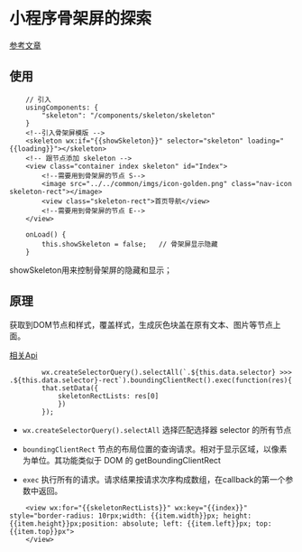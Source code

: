 # 小程序骨架屏的探索

[参考文章](https://segmentfault.com/a/1190000015876164)

## 使用

```
    // 引入
    usingComponents: {
        "skeleton": "/components/skeleton/skeleton"
    }
    <!--引入骨架屏模版 -->
    <skeleton wx:if="{{showSkeleton}}" selector="skeleton" loading="{{loading}}"></skeleton>
    <!-- 跟节点添加 skeleton -->
    <view class="container index skeleton" id="Index">
        <!--需要用到骨架屏的节点 S-->
        <image src="../../common/imgs/icon-golden.png" class="nav-icon skeleton-rect"></image>
        <view class="skeleton-rect">首页导航</view>
        <!--需要用到骨架屏的节点 E-->
    </view>
```

```
    onLoad() {
        this.showSkeleton = false;   // 骨架屏显示隐藏
    }
```

showSkeleton用来控制骨架屏的隐藏和显示；

<!-- ![](../../../skeleton.jpg) -->


## 原理

获取到DOM节点和样式，覆盖样式，生成灰色块盖在原有文本、图片等节点上面。

[相关Api](https://developers.weixin.qq.com/miniprogram/dev/api/wxml/wx.createSelectorQuery.html)

```
		wx.createSelectorQuery().selectAll(`.${this.data.selector} >>> .${this.data.selector}-rect`).boundingClientRect().exec(function(res){
        that.setData({
			skeletonRectLists: res[0]
			})
		});
```

- `wx.createSelectorQuery().selectAll` 选择匹配选择器 selector 的所有节点

- `boundingClientRect` 节点的布局位置的查询请求。相对于显示区域，以像素为单位。其功能类似于 DOM 的 getBoundingClientRect

- `exec` 执行所有的请求。请求结果按请求次序构成数组，在callback的第一个参数中返回。
         

```
    <view wx:for="{{skeletonRectLists}}" wx:key="{{index}}" style="border-radius: 10rpx;width: {{item.width}}px; height: {{item.height}}px;position: absolute; left: {{item.left}}px; top: {{item.top}}px">
    </view>
```
